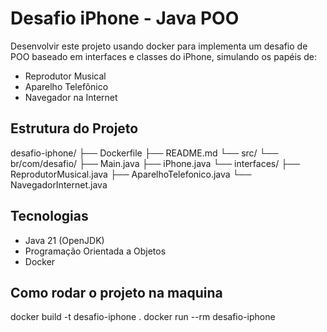 # Desafio iPhone - Java POO

Desenvolvir este projeto usando docker para implementa um desafio de POO baseado em interfaces e classes do iPhone, simulando os papéis de:

- Reprodutor Musical
- Aparelho Telefônico
- Navegador na Internet

## Estrutura do Projeto

desafio-iphone/
├── Dockerfile
├── README.md
└── src/
└── br/com/desafio/
├── Main.java
├── iPhone.java
└── interfaces/
├── ReprodutorMusical.java
├── AparelhoTelefonico.java
└── NavegadorInternet.java

## Tecnologias

- Java 21 (OpenJDK)
- Programação Orientada a Objetos
- Docker

## Como rodar o projeto na maquina

docker build -t desafio-iphone .
docker run --rm desafio-iphone
